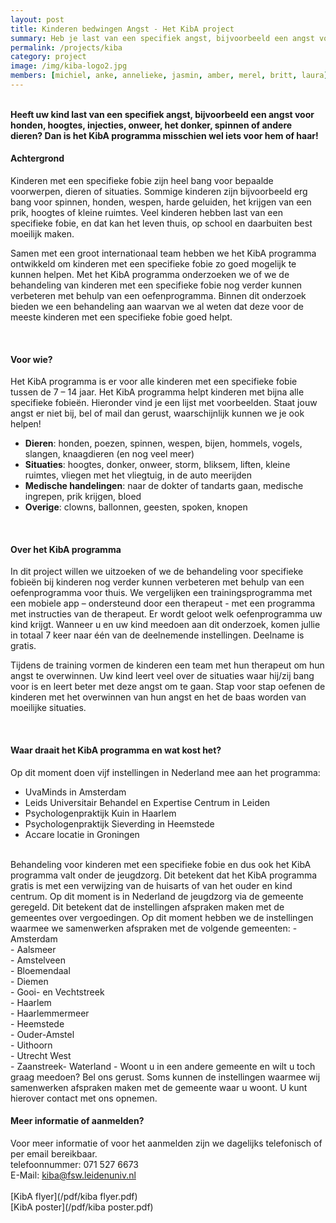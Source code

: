 ```yaml
---
layout: post
title: Kinderen bedwingen Angst - Het KibA project
summary: Heb je last van een specifiek angst, bijvoorbeeld een angst voor honden, hoogtes, injecties, onweer, het donker, spinnen of andere dieren? Dan is de KibA training misschien wel iets voor jou!
permalink: /projects/kiba
category: project
image: /img/kiba-logo2.jpg
members: [michiel, anke, annelieke, jasmin, amber, merel, britt, laura]
---
```


<br>
<b>Heeft uw kind last van een specifiek angst, bijvoorbeeld een angst voor honden, hoogtes, injecties, onweer, het donker, spinnen of andere dieren? Dan is het KibA programma misschien wel iets voor hem of haar! </b>

<br>

#### Achtergrond
Kinderen met een specifieke fobie zijn heel bang voor bepaalde voorwerpen, dieren of situaties. Sommige kinderen zijn bijvoorbeeld erg bang voor spinnen, honden, wespen, harde geluiden, het krijgen van een prik, hoogtes of kleine ruimtes. Veel kinderen hebben last van een specifieke fobie, en dat kan het leven thuis, op school en daarbuiten best moeilijk maken. 


Samen met een groot internationaal team hebben we het KibA programma ontwikkeld om kinderen met een specifieke fobie zo goed mogelijk te kunnen helpen. Met het KibA programma onderzoeken we of we de behandeling van kinderen met een specifieke fobie nog verder kunnen verbeteren met behulp van een oefenprogramma. Binnen dit onderzoek bieden we een behandeling aan waarvan we al weten dat deze voor de meeste kinderen met een specifieke fobie goed helpt.

<br>

#### Voor wie?
Het KibA programma is er voor alle kinderen met een specifieke fobie tussen de 7 – 14 jaar. Het KibA programma helpt kinderen met bijna alle specifieke fobieën. Hieronder vind je een lijst met voorbeelden. Staat jouw angst er niet bij, bel of mail dan gerust, waarschijnlijk kunnen we je ook helpen! <br>

- <b> Dieren</b>: honden, poezen, spinnen, wespen, bijen, hommels, vogels, slangen, knaagdieren (en nog veel meer) <br>
- <b> Situaties</b>: hoogtes, donker, onweer, storm, bliksem, liften, kleine ruimtes, vliegen met het vliegtuig, in de auto meerijden <br>
- <b> Medische handelingen</b>: naar de dokter of tandarts gaan, medische ingrepen, prik krijgen, bloed <br>
- <b> Overige</b>: clowns, ballonnen, geesten, spoken, knopen

<br>

#### Over het KibA programma
In dit project willen we uitzoeken of we de behandeling voor specifieke fobieën bij kinderen nog verder kunnen verbeteren met behulp van een oefenprogramma voor thuis. We vergelijken een trainingsprogramma met een mobiele app – ondersteund door een therapeut - met een programma met instructies van de therapeut. Er wordt geloot welk oefenprogramma uw kind krijgt. Wanneer u en uw kind meedoen aan dit onderzoek, komen jullie in totaal 7 keer naar één van de deelnemende instellingen. Deelname is gratis.

Tijdens de training vormen de kinderen een team met hun therapeut om hun angst te overwinnen. Uw kind leert veel over de situaties waar hij/zij bang voor is en leert beter met deze angst om te gaan. Stap voor stap oefenen de kinderen met het overwinnen van hun angst en het de baas worden van moeilijke situaties. 

<br>

#### Waar draait het KibA programma en wat kost het?
Op dit moment doen vijf instellingen in Nederland mee aan het programma:
- UvaMinds in Amsterdam <br>
- Leids Universitair Behandel en Expertise Centrum in Leiden <br>
- Psychologenpraktijk Kuin in Haarlem 
- Psychologenpraktijk Sieverding in Heemstede 
- Accare locatie in Groningen 

<br>
Behandeling voor kinderen met een specifieke fobie en dus ook het KibA programma valt onder de jeugdzorg. Dit betekent dat het KibA programma gratis is met een verwijzing van de huisarts of van het ouder en kind centrum. Op dit moment is in Nederland de jeugdzorg via de gemeente geregeld. Dit betekent dat de instellingen afspraken maken met de gemeentes over vergoedingen. Op dit moment hebben we de instellingen waarmee we samenwerken afspraken met de volgende gemeenten:
- Amsterdam <br>
- Aalsmeer <br>
- Amstelveen <br> 
- Bloemendaal <br>
- Diemen <br>
- Gooi- en Vechtstreek <br>
- Haarlem <br>
- Haarlemmermeer <br>
- Heemstede <br>
- Ouder-Amstel <br>
- Uithoorn <br>
- Utrecht West<br>
- Zaanstreek- Waterland
- Woont u in een andere gemeente en wilt u toch graag meedoen? Bel ons gerust. Soms kunnen de instellingen waarmee wij samenwerken afspraken maken met de gemeente waar u woont. U kunt hierover contact met ons opnemen.

<br> 

#### Meer informatie of aanmelden?
Voor meer informatie of voor het aanmelden zijn we dagelijks telefonisch of per email bereikbaar. 
<br>
telefoonnummer: 071 527 6673
<br>
E-Mail: kiba@fsw.leidenuniv.nl
<br>
<br>
[KibA flyer](/pdf/kiba flyer.pdf) 
<br>
[KibA poster](/pdf/kiba poster.pdf)
<br>
